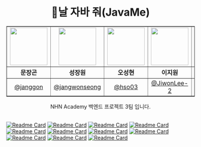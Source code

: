 <h1 align="center">🤝날 자바 줘(JavaMe)</h1>

<table align="center" border="1">
  <tr>
    <td align="center"><img src="https://github.com/Moon-janggon.png" width="100"/></td>
    <td align="center"><img src="https://github.com/jangwonseong.png" width="100"/></td>
    <td align="center"><img src="https://github.com/hso03.png" width="100"/></td>
    <td align="center"><img src="https://github.com/JiwonLee-2.png" width="100"/></td>
    <td align="center"><img src="https://github.com/saumonrose08.png" width="100"/></td>
    <td align="center"><img src="https://github.com/InSeong23.png" width="100"/></td>
    <td align="center"><img src="https://github.com/ygw1026.png" width="100"/></td>
  </tr>
  <tr>
    <td align="center"><b>문장곤</b></td>
    <td align="center"><b>성장원</b></td>
    <td align="center"><b>오성현</b></td>
    <td align="center"><b>이지원</b></td>
    <td align="center"><b>정지연</b></td>
    <td align="center"><b>임성인</b></td>
    <td align="center"><b>윤기원</b></td>
  </tr>
  <tr>
    <td align="center"><a href="https://github.com/Moon-janggon">@janggon</a></td>
    <td align="center"><a href="https://github.com/jangwonseong">@jangwonseong</a></td>
    <td align="center"><a href="https://github.com/hso03">@hso03</a></td>
    <td align="center"><a href="https://github.com/JiwonLee-2">@JiwonLee-2</a></td>
    <td align="center"><a href="https://github.com/saumonrose08">@saumonrose08</a></td>
    <td align="center"><a href="https://github.com/InSeong23">@InSeong23</a></td>
    <td align="center"><a href="https://github.com/ygw1026">@ygw1026</a></td>
  </tr>
</table>

<div align="center"> NHN Academy 백엔드 프로젝트 3팀 입니다.</div>


 <br>

  [![Readme Card](https://github-readme-stats.vercel.app/api/pin/?username=nhnacademy-aiot1-5&repo=front-service)](https://github.com/nhnacademy-aiot2-javame/javame-frontend)
  [![Readme Card](https://github-readme-stats.vercel.app/api/pin/?username=nhnacademy-aiot1-5&repo=api-service)](https://github.com/nhnacademy-aiot2-javame/javame-auth-api)
  [![Readme Card](https://github-readme-stats.vercel.app/api/pin/?username=nhnacademy-aiot1-5&repo=ai-service)](https://github.com/nhnacademy-aiot2-javame/javame-eureka)
  [![Readme Card](https://github-readme-stats.vercel.app/api/pin/?username=nhnacademy-aiot1-5&repo=rule-engine)](https://github.com/nhnacademy-aiot2-javame/javame-trans-service)
  [![Readme Card](https://github-readme-stats.vercel.app/api/pin/?username=nhnacademy-aiot1-5&repo=bridge-server)](https://github.com/nhnacademy-aiot2-javame/javame-gateway)
  [![Readme Card](https://github-readme-stats.vercel.app/api/pin/?username=nhnacademy-aiot1-5&repo=batch-server)](https://github.com/nhnacademy-aiot2-javame/javame-member-api)
  [![Readme Card](https://github-readme-stats.vercel.app/api/pin/?username=nhnacademy-aiot1-5&repo=control-service)](https://github.com/nhnacademy-aiot2-javame/javame-warnify-service)
  [![Readme Card](https://github-readme-stats.vercel.app/api/pin/?username=nhnacademy-aiot1-5&repo=auth-service)](https://github.com/nhnacademy-aiot2-javame/javame-rule-api)
  [![Readme Card](https://github-readme-stats.vercel.app/api/pin/?username=nhnacademy-aiot1-5&repo=gateway-service)](https://github.com/nhnacademy-aiot2-javame/javame-environment-api)
  [![Readme Card](https://github-readme-stats.vercel.app/api/pin/?username=nhnacademy-aiot1-5&repo=discovery-service)](https://github.com/nhnacademy-aiot2-javame/javame-ai-prediction)
  [![Readme Card](https://github-readme-stats.vercel.app/api/pin/?username=nhnacademy-aiot1-5&repo=discovery-service)](https://github.com/nhnacademy-aiot2-javame/javame-mqtt)
</div>

<br>

